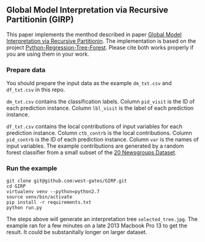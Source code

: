## Global Model Interpretation via Recursive Partitionin (GIRP)
This paper implements the menthod described in paper [Global Model Interpretation via Recursive Partitionin](https://arxiv.org/abs/1802.04253). The implementation is based on the project [Python-Regression-Tree-Forest](https://github.com/chandarb/Python-Regression-Tree-Forest). Please cite both works properly if you are using them in your work.

### Prepare data
You should prepare the input data as the example `dm_txt.csv` and `df_txt.csv` in this repo. 

`dm_txt.csv` contains the classification labels. Column `pid_visit` is the ID of each prediction instance. Column `lbl_visit` is the label of each prediction instance.

`df_txt.csv` contains the local contributions of input variables for each prediction instance. Column `ctb_contrb` is the local contributions. Column `pid_contrb` is the ID of each prediction instance. Column `var` is the names of input variables. The example contributions are generated by a random forest classifier from a small subset of the [20 Newsgroups Dataset](http://qwone.com/~jason/20Newsgroups/).

### Run the example
```
git clone git@github.com:west-gates/GIRP.git
cd GIRP
virtualenv venv --python=python2.7
source venv/bin/activate
pip install -r requirements.txt
python run.py
```
The steps above will generate an interpretation tree `selected_tree.jpg`. The example ran for a few minutes on a late 2013 Macbook Pro 13 to get the result. It could be substanitally longer on larger dataset.
